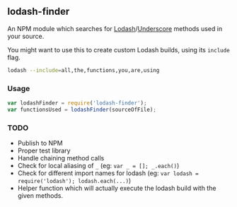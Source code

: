 ## lodash-finder


An NPM module which searches for [Lodash][lodash]/[Underscore][underscore] methods used in your source.

You might want to use this to create custom Lodash builds, using its `include` flag.

```bash
lodash --include=all,the,functions,you,are,using
```

### Usage

```javascript
var lodashFinder = require('lodash-finder');
var functionsUsed = lodashFinder(sourceOfFile);
```

### TODO

- Publish to NPM
- Proper test library
- Handle chaining method calls
- Check for local aliasing of `_` (eg: `var _ = []; _.each()`)
- Check for different import names for lodash (eg: `var lodash = require('lodash'); lodash.each(...)`)
- Helper function which will actually execute the lodash build with the given methods.

[lodash]: https://github.com/lodash/lodash
[underscore]: https://github.com/jashkenas/underscore

